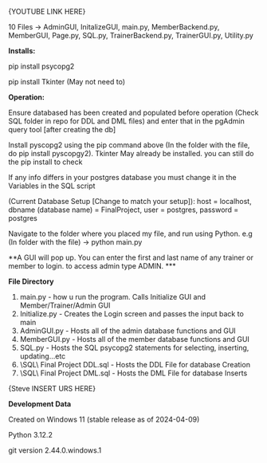 {YOUTUBE LINK HERE}

10 Files -> AdminGUI, InitalizeGUI, main.py, MemberBackend.py, MemberGUI, Page.py, SQL.py, TrainerBackend.py, TrainerGUI.py, Utility.py

**Installs:**

pip install psycopg2

pip install Tkinter (May not need to)

**Operation:**

Ensure databased has been created and populated before operation (Check SQL folder in repo for DDL and DML files) and enter that in the pgAdmin query tool [after creating the db]

Install pyscopg2 using the pip command above (In the folder with the file, do pip install pyscopgy2). Tkinter May already be installed. you can still do the pip install to check

If any info differs in your postgres database you must change it in the Variables in the SQL script

(Current Database Setup [Change to match your setup]): host = localhost, dbname (database name) = FinalProject, user = postgres, password = postgres

Navigate to the folder where you placed my file, and run using Python. e.g (In folder with the file) -> python main.py

**A GUI will pop up. You can enter the first and last name of any trainer or member to login. to access admin type ADMIN. ***

**File Directory**
1. main.py - how u run the program. Calls Initialize GUI and Member/Trainer/Admin GUI
2. Initialize.py - Creates the Login screen and passes the input back to main
3. AdminGUI.py - Hosts all of the admin database functions and GUI
4. MemberGUI.py - Hosts all of the member database functions and GUI
5. SQL.py - Hosts the SQL psycopg2 statements for selecting, inserting, updating...etc
6. \SQL\ Final Project DDL.sql - Hosts the DDL File for database Creation
7. \SQL\ Final Project DML.sql - Hosts the DML File for database Inserts

{Steve INSERT URS HERE}

**Development Data**

Created on Windows 11 (stable release as of 2024-04-09)

Python 3.12.2

git version 2.44.0.windows.1
